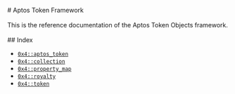 &#35; Aptos Token Framework<br/><br/>This is the reference documentation of the Aptos Token Objects framework.<br/><br/>&#35;&#35; Index<br/>

-  [`0x4::aptos_token`](aptos_token.md#0x4_aptos_token)
-  [`0x4::collection`](collection.md#0x4_collection)
-  [`0x4::property_map`](property_map.md#0x4_property_map)
-  [`0x4::royalty`](royalty.md#0x4_royalty)
-  [`0x4::token`](token.md#0x4_token)
<br/>


[move-book]: https://aptos.dev/move/book/SUMMARY

